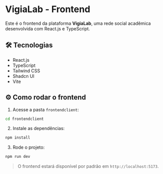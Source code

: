 # VigiaLab - Frontend

Este é o frontend da plataforma **VigiaLab**, uma rede social acadêmica desenvolvida com React.js e TypeScript.

## 🛠️ Tecnologias

- React.js
- TypeScript
- Tailwind CSS
- Shadcn UI
- Vite

## ⚙️ Como rodar o frontend

1. Acesse a pasta `frontendclient`:

```bash
cd frontendclient
```

2. Instale as dependências:

```bash
npm install
```

3. Rode o projeto:

```bash
npm run dev
```

> O frontend estará disponível por padrão em `http://localhost:5173`.
